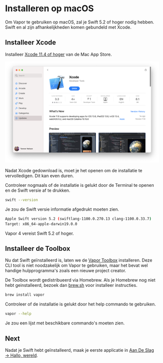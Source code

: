 # Installeren op macOS

Om Vapor te gebruiken op macOS, zal je Swift 5.2 of hoger nodig hebben. Swift en al zijn afhankelijkheden komen gebundeld met Xcode.

## Installeer Xcode

Installeer [Xcode 11.4 of hoger](https://itunes.apple.com/us/app/xcode/id497799835?mt=12) van de Mac App Store.

![Xcode in Mac App Store](../images/xcode-mac-app-store.png)

Nadat Xcode gedownload is, moet je het openen om de installatie te vervolledigen. Dit kan even duren.

Controleer nogmaals of de installatie is gelukt door de Terminal te openen en de Swift versie af te drukken.

```sh
swift --version
```

Je zou de Swift versie informatie afgedrukt moeten zien.

```sh
Apple Swift version 5.2 (swiftlang-1100.0.270.13 clang-1100.0.33.7)
Target: x86_64-apple-darwin19.0.0
```

Vapor 4 vereist Swift 5.2 of hoger.

## Installeer de Toolbox

Nu dat Swift geïnstalleerd is, laten we de [Vapor Toolbox](https://github.com/vapor/toolbox) installeren. Deze CLI tool is niet noodzakelijk om Vapor te gebruiken, maar het bevat wel handige hulpprogramma's zoals een nieuwe project creator.

De Toolbox wordt gedistribueerd via Homebrew. Als je Homebrew nog niet hebt geinstalleerd, bezoek dan <a href="https://brew.sh" target="_blank">brew.sh</a> voor installeer instructies. 

```sh
brew install vapor
```

Controleer of de installatie is gelukt door het help commando te gebruiken.

```sh
vapor --help
```

Je zou een lijst met beschikbare commando's moeten zien.

## Next

Nadat je Swift hebt geïnstalleerd, maak je eerste applicatie in [Aan De Slag &rarr; Hallo, wereld](../getting-started/hello-world.md).